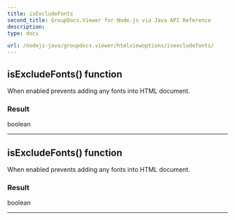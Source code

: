 ```yaml
---
title: isExcludeFonts
second_title: GroupDocs.Viewer for Node.js via Java API Reference
description: 
type: docs

url: /nodejs-java/groupdocs.viewer/htmlviewoptions/isexcludefonts/
---
```


## isExcludeFonts()  function

 When enabled prevents adding any fonts into HTML document.
 

### Result
boolean


---


## isExcludeFonts()  function

 When enabled prevents adding any fonts into HTML document.
 

### Result
boolean


---


